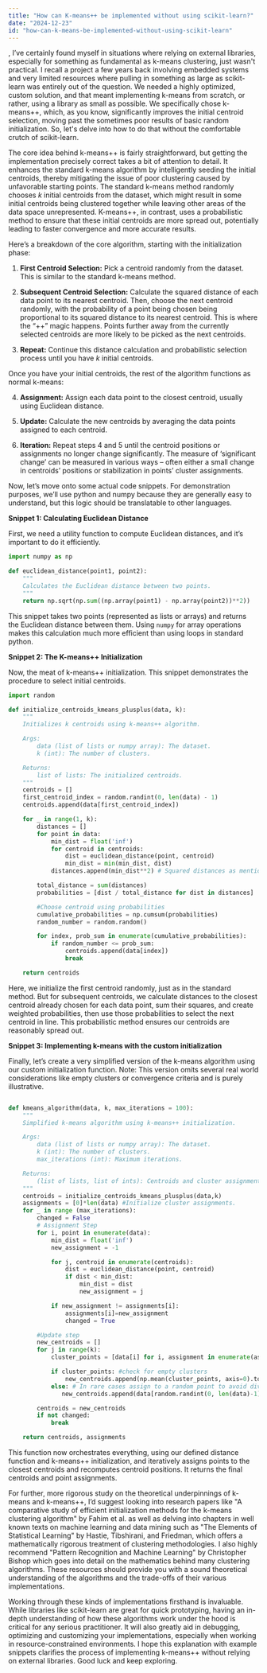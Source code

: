 ```yaml
---
title: "How can K-means++ be implemented without using scikit-learn?"
date: "2024-12-23"
id: "how-can-k-means-be-implemented-without-using-scikit-learn"
---
```


,  I’ve certainly found myself in situations where relying on external libraries, especially for something as fundamental as k-means clustering, just wasn't practical. I recall a project a few years back involving embedded systems and very limited resources where pulling in something as large as scikit-learn was entirely out of the question. We needed a highly optimized, custom solution, and that meant implementing k-means from scratch, or rather, using a library as small as possible. We specifically chose k-means++, which, as you know, significantly improves the initial centroid selection, moving past the sometimes poor results of basic random initialization. So, let's delve into how to do that without the comfortable crutch of scikit-learn.

The core idea behind k-means++ is fairly straightforward, but getting the implementation precisely correct takes a bit of attention to detail. It enhances the standard k-means algorithm by intelligently seeding the initial centroids, thereby mitigating the issue of poor clustering caused by unfavorable starting points. The standard k-means method randomly chooses *k* initial centroids from the dataset, which might result in some initial centroids being clustered together while leaving other areas of the data space unrepresented. K-means++, in contrast, uses a probabilistic method to ensure that these initial centroids are more spread out, potentially leading to faster convergence and more accurate results.

Here’s a breakdown of the core algorithm, starting with the initialization phase:

1.  **First Centroid Selection:** Pick a centroid randomly from the dataset. This is similar to the standard k-means method.

2.  **Subsequent Centroid Selection:** Calculate the squared distance of each data point to its nearest centroid. Then, choose the next centroid randomly, with the probability of a point being chosen being proportional to its squared distance to its nearest centroid. This is where the “++” magic happens. Points further away from the currently selected centroids are more likely to be picked as the next centroids.

3.  **Repeat:** Continue this distance calculation and probabilistic selection process until you have *k* initial centroids.

Once you have your initial centroids, the rest of the algorithm functions as normal k-means:

4.  **Assignment:** Assign each data point to the closest centroid, usually using Euclidean distance.

5.  **Update:** Calculate the new centroids by averaging the data points assigned to each centroid.

6.  **Iteration:** Repeat steps 4 and 5 until the centroid positions or assignments no longer change significantly. The measure of ‘significant change’ can be measured in various ways – often either a small change in centroids’ positions or stabilization in points’ cluster assignments.

Now, let’s move onto some actual code snippets. For demonstration purposes, we’ll use python and numpy because they are generally easy to understand, but this logic should be translatable to other languages.

**Snippet 1: Calculating Euclidean Distance**

First, we need a utility function to compute Euclidean distances, and it’s important to do it efficiently.

```python
import numpy as np

def euclidean_distance(point1, point2):
    """
    Calculates the Euclidean distance between two points.
    """
    return np.sqrt(np.sum((np.array(point1) - np.array(point2))**2))
```

This snippet takes two points (represented as lists or arrays) and returns the Euclidean distance between them. Using `numpy` for array operations makes this calculation much more efficient than using loops in standard python.

**Snippet 2: The K-means++ Initialization**

Now, the meat of k-means++ initialization. This snippet demonstrates the procedure to select initial centroids.

```python
import random

def initialize_centroids_kmeans_plusplus(data, k):
    """
    Initializes k centroids using k-means++ algorithm.

    Args:
        data (list of lists or numpy array): The dataset.
        k (int): The number of clusters.

    Returns:
        list of lists: The initialized centroids.
    """
    centroids = []
    first_centroid_index = random.randint(0, len(data) - 1)
    centroids.append(data[first_centroid_index])

    for _ in range(1, k):
        distances = []
        for point in data:
            min_dist = float('inf')
            for centroid in centroids:
                dist = euclidean_distance(point, centroid)
                min_dist = min(min_dist, dist)
            distances.append(min_dist**2) # Squared distances as mentioned in the algo

        total_distance = sum(distances)
        probabilities = [dist / total_distance for dist in distances]

        #Choose centroid using probabilities
        cumulative_probabilities = np.cumsum(probabilities)
        random_number = random.random()

        for index, prob_sum in enumerate(cumulative_probabilities):
            if random_number <= prob_sum:
                centroids.append(data[index])
                break

    return centroids

```

Here, we initialize the first centroid randomly, just as in the standard method. But for subsequent centroids, we calculate distances to the closest centroid already chosen for each data point, sum their squares, and create weighted probabilities, then use those probabilities to select the next centroid in line. This probabilistic method ensures our centroids are reasonably spread out.

**Snippet 3: Implementing k-means with the custom initialization**

Finally, let’s create a very simplified version of the k-means algorithm using our custom initialization function. Note: This version omits several real world considerations like empty clusters or convergence criteria and is purely illustrative.

```python

def kmeans_algorithm(data, k, max_iterations = 100):
    """
    Simplified k-means algorithm using k-means++ initialization.

    Args:
        data (list of lists or numpy array): The dataset.
        k (int): The number of clusters.
        max_iterations (int): Maximum iterations.

    Returns:
        (list of lists, list of ints): Centroids and cluster assignments.
    """
    centroids = initialize_centroids_kmeans_plusplus(data,k)
    assignments = [0]*len(data) #Initialize cluster assignments.
    for _ in range (max_iterations):
        changed = False
        # Assignment Step
        for i, point in enumerate(data):
            min_dist = float('inf')
            new_assignment = -1

            for j, centroid in enumerate(centroids):
                dist = euclidean_distance(point, centroid)
                if dist < min_dist:
                    min_dist = dist
                    new_assignment = j

            if new_assignment != assignments[i]:
                assignments[i]=new_assignment
                changed = True

        #Update step
        new_centroids = []
        for j in range(k):
            cluster_points = [data[i] for i, assignment in enumerate(assignments) if assignment == j]

            if cluster_points: #check for empty clusters
                new_centroids.append(np.mean(cluster_points, axis=0).tolist())
            else: # In rare cases assign to a random point to avoid division by zero/empty clusters
               new_centroids.append(data[random.randint(0, len(data)-1)])

        centroids = new_centroids
        if not changed:
            break

    return centroids, assignments

```
This function now orchestrates everything, using our defined distance function and k-means++ initialization, and iteratively assigns points to the closest centroids and recomputes centroid positions. It returns the final centroids and point assignments.

For further, more rigorous study on the theoretical underpinnings of k-means and k-means++, I’d suggest looking into research papers like "A comparative study of efficient initialization methods for the k-means clustering algorithm" by Fahim et al. as well as delving into chapters in well known texts on machine learning and data mining such as "The Elements of Statistical Learning" by Hastie, Tibshirani, and Friedman, which offers a mathematically rigorous treatment of clustering methodologies. I also highly recommend "Pattern Recognition and Machine Learning" by Christopher Bishop which goes into detail on the mathematics behind many clustering algorithms. These resources should provide you with a sound theoretical understanding of the algorithms and the trade-offs of their various implementations.

Working through these kinds of implementations firsthand is invaluable. While libraries like scikit-learn are great for quick prototyping, having an in-depth understanding of how these algorithms work under the hood is critical for any serious practitioner. It will also greatly aid in debugging, optimizing and customizing your implementations, especially when working in resource-constrained environments. I hope this explanation with example snippets clarifies the process of implementing k-means++ without relying on external libraries. Good luck and keep exploring.
